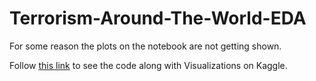 # Terrorism-Around-The-World-EDA

For some reason the plots on the notebook are not getting shown.

Follow [this link](https://www.kaggle.com/l3r4nd/analyzing-terrorism-around-the-world-with-plotly) to see the code along with Visualizations on Kaggle.
